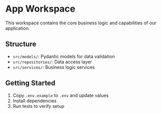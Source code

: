# App Workspace

This workspace contains the core business logic and capabilities of our application.

## Structure
- `src/models/`: Pydantic models for data validation
- `src/repositories/`: Data access layer
- `src/services/`: Business logic services

## Getting Started
1. Copy `.env.example` to `.env` and update values
2. Install dependencies
3. Run tests to verify setup
